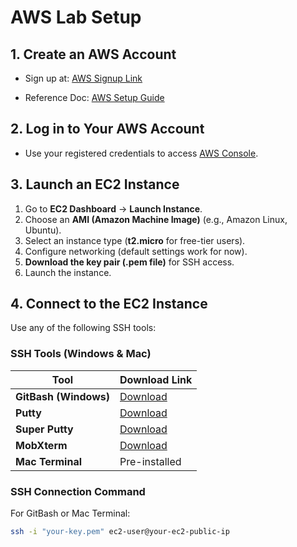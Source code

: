 # AWS Lab Setup

## 1. Create an AWS Account
- Sign up at: [AWS Signup Link](https://signin.aws.amazon.com/signup?request_type=register)

- Reference Doc: [AWS Setup Guide](https://docs.google.com/document/d/1Mt8aaR8A8oNvutPVPf9ksik5V8LhHX9Q/edit#heading=h.xsn31xvaqv0q)

## 2. Log in to Your AWS Account
- Use your registered credentials to access [AWS Console](https://aws.amazon.com/console/).

## 3. Launch an EC2 Instance
1. Go to **EC2 Dashboard** → **Launch Instance**.
2. Choose an **AMI (Amazon Machine Image)** (e.g., Amazon Linux, Ubuntu).
3. Select an instance type (**t2.micro** for free-tier users).
4. Configure networking (default settings work for now).
5. **Download the key pair (.pem file)** for SSH access.
6. Launch the instance.

## 4. Connect to the EC2 Instance
Use any of the following SSH tools:

### **SSH Tools (Windows & Mac)**
| Tool | Download Link |
|------|--------------|
| **GitBash (Windows)** | [Download](https://git-scm.com/downloads) |
| **Putty** | [Download](https://www.chiark.greenend.org.uk/~sgtatham/putty/latest.html) |
| **Super Putty** | [Download](https://github.com/jimradford/superputty) |
| **MobXterm** | [Download](https://mobaxterm.mobatek.net/download.html) |
| **Mac Terminal** | Pre-installed |

### **SSH Connection Command**
For GitBash or Mac Terminal:
```bash
ssh -i "your-key.pem" ec2-user@your-ec2-public-ip

